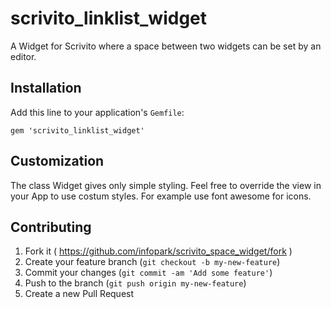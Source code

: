 # scrivito_linklist_widget

A Widget for Scrivito where a space between two widgets can be set by an editor.

## Installation

Add this line to your application's `Gemfile`:

    gem 'scrivito_linklist_widget'

## Customization

The class Widget gives only simple styling. Feel free to override the view in your App to use costum styles. For example use font awesome for icons.

## Contributing

1. Fork it ( https://github.com/infopark/scrivito_space_widget/fork )
2. Create your feature branch (`git checkout -b my-new-feature`)
3. Commit your changes (`git commit -am 'Add some feature'`)
4. Push to the branch (`git push origin my-new-feature`)
5. Create a new Pull Request